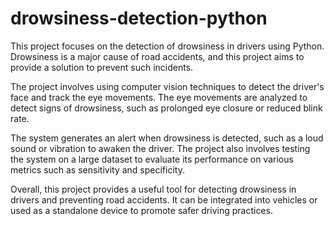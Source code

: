 # drowsiness-detection-python
This project focuses on the detection of drowsiness in drivers using Python. Drowsiness is a major cause of road accidents, and this project aims to provide a solution to prevent such incidents.

The project involves using computer vision techniques to detect the driver's face and track the eye movements. The eye movements are analyzed to detect signs of drowsiness, such as prolonged eye closure or reduced blink rate.

The system generates an alert when drowsiness is detected, such as a loud sound or vibration to awaken the driver. The project also involves testing the system on a large dataset to evaluate its performance on various metrics such as sensitivity and specificity.

Overall, this project provides a useful tool for detecting drowsiness in drivers and preventing road accidents. It can be integrated into vehicles or used as a standalone device to promote safer driving practices.
